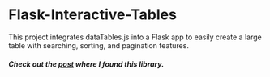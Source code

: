 # Flask-Interactive-Tables
 This project integrates dataTables.js into a Flask app to easily create a large table with searching, sorting, and pagination features.
 
 ##### Check out the [post](https://blog.miguelgrinberg.com/post/beautiful-interactive-tables-for-your-flask-templates) where I found this library.
 

